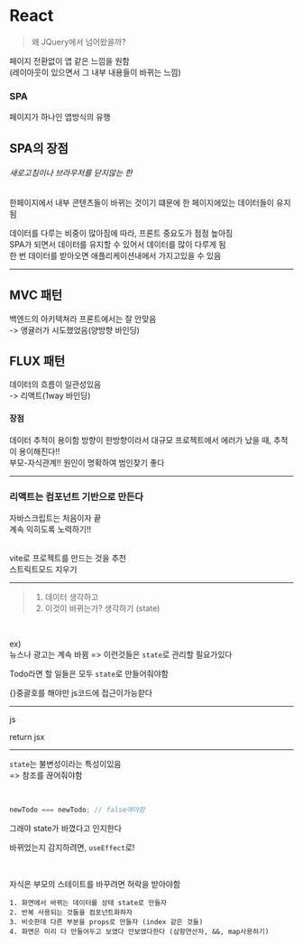 # React

> 왜 JQuery에서 넘어왔을까?

페이지 전환없이 앱 같은 느낌을 원함</br>
(레이아웃이 있으면서 그 내부 내용들이 바뀌는 느낌)

### SPA

페이지가 하나인 앱방식의 유행 </br>

## SPA의 장점

###### 새로고침이나 브라우저를 닫지않는 한

한페이지에서 내부 콘텐츠들이 바뀌는 것이기 떄문에 한 페이지에있는 데이터들이 유지됨 </br>

데이터를 다루는 비중이 많아짐에 따라, 프론트 중요도가 점점 높아짐 </br>
SPA가 되면서 데이터를 유지할 수 있어서 데이터를 많이 다루게 됨</br>
한 번 데이터를 받아오면 애플리케이션내에서 가지고있을 수 있음

---

## MVC 패턴

백엔드의 아키텍쳐라 프론트에서는 잘 안맞음 </br>
-> 앵귤러가 시도했었음(양방향 바인딩)

## FLUX 패턴

데이터의 흐름이 일관성있음 </br>
-> 리액트(1way 바인딩)

#### 장점

데이터 추적이 용이함 방향이 한방향이라서 대규모 프로젝트에서 에러가 났을 때, 추적이 용이해진다!! </br>
부모-자식관계!! 원인이 명확하여 범인찾기 좋다

---

### 리액트는 컴포넌트 기반으로 만든다

자바스크립트는 처음이자 끝</br>
계속 익히도록 노력하기!!

</br>
vite로 프로젝트를 만드는 것을 추천
</br>
스트릭트모드 지우기

---

> 1.  데이터 생각하고
> 2.  이것이 바뀌는가? 생각하기 (state)

</br>

ex) </br>
뉴스나 광고는 계속 바뀜 => 이런것들은 `state`로 관리할 필요가있다

Todo라면 할 일들은 모두 `state`로 만들어줘야함

{}중괄호를 해야만 js코드에 접근이가능핟다

---

js

return jsx

---

`state`는 불변성이라는 특성이있음 </br>
=> 참조를 끊어줘야함

</br>

```jsx
newTodo === newTodo; // false여야함
```

그래야 state가 바꼈다고 인지한다

바뀌었는지 감지하려면, `useEffect`로!

</br>

자식은 부모의 스테이트를 바꾸려면 허락을 받아야함

```
1. 화면에서 바뀌는 데이터를 상태 state로 만들자
2. 반복 사용되는 것들을 컴포넌트화하자
3. 비슷한데 다른 부분을 props로 만들자 (index 같은 것들)
4. 화면은 미리 다 만들어두고 보였다 안보였다한다 (삼항연산자, &&, map사용하기)
```

